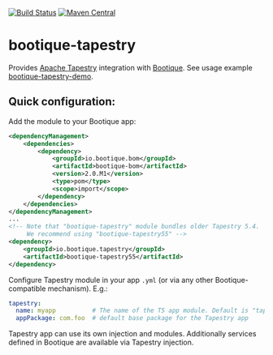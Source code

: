 <!--
       Licensed to ObjectStyle LLC under one
     or more contributor license agreements.  See the NOTICE file
     distributed with this work for additional information
     regarding copyright ownership.  The ObjectStyle LLC licenses
     this file to you under the Apache License, Version 2.0 (the
     “License”); you may not use this file except in compliance
     with the License.  You may obtain a copy of the License at

       http://www.apache.org/licenses/LICENSE-2.0

     Unless required by applicable law or agreed to in writing,
     software distributed under the License is distributed on an
     “AS IS” BASIS, WITHOUT WARRANTIES OR CONDITIONS OF ANY
     KIND, either express or implied.  See the License for the
     specific language governing permissions and limitations
     under the License.
  -->

[![Build Status](https://travis-ci.org/bootique/bootique-tapestry.svg)](https://travis-ci.org/bootique/bootique-tapestry)
[![Maven Central](https://img.shields.io/maven-central/v/io.bootique.tapestry/bootique-tapestry.svg?colorB=brightgreen)](https://search.maven.org/artifact/io.bootique.tapestry/bootique-tapestry/)

# bootique-tapestry
Provides [Apache Tapestry](http://tapestry.apache.org/) integration with [Bootique](http://bootique.io).
See usage example [bootique-tapestry-demo](https://github.com/bootique-examples/bootique-tapestry-demo).

## Quick configuration:

Add the module to your Bootique app:

```xml
<dependencyManagement>
    <dependencies>
        <dependency>
            <groupId>io.bootique.bom</groupId>
            <artifactId>bootique-bom</artifactId>
            <version>2.0.M1</version>
            <type>pom</type>
            <scope>import</scope>
        </dependency>
    </dependencies>
</dependencyManagement>
...
<!-- Note that "bootique-tapestry" module bundles older Tapestry 5.4. 
     We recommend using "bootique-tapestry55" -->
<dependency>
    <groupId>io.bootique.tapestry</groupId>
    <artifactId>bootique-tapestry55</artifactId>
</dependency>
```

Configure Tapestry module in your app ```.yml``` (or via any other Bootique-compatible mechanism). E.g.:
```yml
tapestry:
  name: myapp          # The name of the T5 app module. Default is "tapestry".
  appPackage: com.foo  # default base package for the Tapestry app
```

Tapestry app can use its own injection and modules. Additionally services defined in Bootique are available via Tapestry 
injection.
